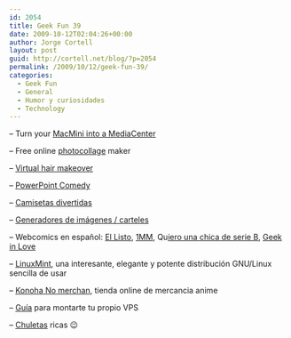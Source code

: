 ```yaml
---
id: 2054
title: Geek Fun 39
date: 2009-10-12T02:04:26+00:00
author: Jorge Cortell
layout: post
guid: http://cortell.net/blog/?p=2054
permalink: /2009/10/12/geek-fun-39/
categories:
  - Geek Fun
  - General
  - Humor y curiosidades
  - Technology
---
```

&#8211; Turn your <a title="http://www.tuaw.com/2009/07/24/behold-my-mac-mini-media-center/" href="http://www.tuaw.com/2009/07/24/behold-my-mac-mini-media-center/" target="_blank">MacMini into a MediaCenter</a>

&#8211; Free online <a title="http://www.picartia.com/" href="http://www.picartia.com/" target="_blank">photocollage</a> maker

&#8211; <a title="http://www.instyle.com/instyle/makeover/" href="http://www.instyle.com/instyle/makeover/" target="_blank">Virtual hair makeover</a>

&#8211; <a title="http://www.youtube.com/watch?v=vXFi7AdhhGk" href="http://www.youtube.com/watch?v=vXFi7AdhhGk" target="_blank">PowerPoint Comedy</a>

&#8211; <a title="http://shop.neatorama.com/store.php?funny-tshirts-pg1-cid99.html" href="http://shop.neatorama.com/store.php?funny-tshirts-pg1-cid99.html" target="_blank">Camisetas divertidas</a>

&#8211; <a title="http://generatorblog.blogspot.com/" href="http://generatorblog.blogspot.com/" target="_blank">Generadores de imágenes / carteles</a>

&#8211; Webcomics en español: <a title="http://listocomics.com/" href="http://listocomics.com/" target="_blank">El Listo</a>, <a title="http://monos.fadri.org/" href="http://monos.fadri.org/" target="_blank">1MM</a>, Qu<a title="http://chicadeserieb.wordpress.com/" href="http://chicadeserieb.wordpress.com/" target="_blank">iero una chica de serie B</a>, <a title="http://geekinlove.com" href="http://geekinlove.com" target="_blank">Geek in Love</a>

&#8211; <a title="http://www.linuxmint.com/about.php" href="http://www.linuxmint.com/about.php" target="_blank">LinuxMint</a>, una interesante, elegante y potente distribución GNU/Linux sencilla de usar

&#8211; <a title="http://www.kmerchan.com/webcms/index.php" href="http://www.kmerchan.com/webcms/index.php" target="_blank">Konoha No merchan</a>, tienda online de mercancia anime

&#8211; <a title="http://guvnr.com/web/web-dev/setup-unmanaged-vps-newbies-v-p-s-bible/" href="http://guvnr.com/web/web-dev/setup-unmanaged-vps-newbies-v-p-s-bible/" target="_blank">Guía</a> para montarte tu propio VPS

&#8211; <a title="http://www.addedbytes.com/cheat-sheets/2/" href="http://www.addedbytes.com/cheat-sheets/2/" target="_blank">Chuletas</a> ricas 😉